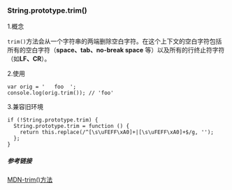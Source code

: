 ### String.prototype.trim()
1.概念

`trim()`方法会从一个字符串的两端删除空白字符。在这个上下文的空白字符包括所有的空白字符（**space、tab、no-break space** 等）以及所有的行终止符字符（如**LF、CR**）。

2.使用

````
var orig = '   foo  ';
console.log(orig.trim()); // 'foo'
````
3.兼容旧环境
````
if (!String.prototype.trim) {
  String.prototype.trim = function () {
    return this.replace(/^[\s\uFEFF\xA0]+|[\s\uFEFF\xA0]+$/g, '');
  };
}
````
##### 参考链接
[MDN-trim()方法](https://developer.mozilla.org/zh-CN/docs/Web/JavaScript/Reference/Global_Objects/String/Trim)